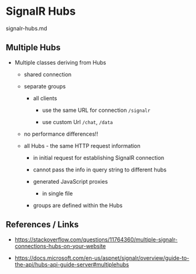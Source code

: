 # SignalR Hubs 

signalr-hubs.md


## Multiple Hubs

*   Multiple classes deriving from Hubs

    *   shared connection

    *   separate groups

        *   all clients 
        
            *   use the same URL for connection `/signalr`

            *   use custom Url `/chat`, `/data`

    *   no performance differences!!

    *   all Hubs - the same HTTP request information

        *   in initial request for establishing SignalR connection

        *   cannot pass the info in query string to different hubs

        *   generated JavaScript proxies
        
            *   in single file

        *   groups are defined within the Hubs


## References / Links


*   https://stackoverflow.com/questions/11764360/multiple-signalr-connections-hubs-on-your-website

*   https://docs.microsoft.com/en-us/aspnet/signalr/overview/guide-to-the-api/hubs-api-guide-server#multiplehubs
